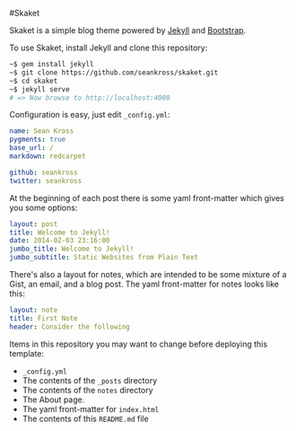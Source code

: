 #Skaket

Skaket is a simple blog theme powered by [Jekyll](http://jekyllrb.com/) and [Bootstrap](http://getbootstrap.com/).

To use Skaket, install Jekyll and clone this repository:
```bash
~$ gem install jekyll
~$ git clone https://github.com/seankross/skaket.git
~$ cd skaket
~$ jekyll serve
# => Now browse to http://localhost:4000
```

Configuration is easy, just edit `_config.yml`:

```yaml
name: Sean Kross
pygments: true
base_url: /
markdown: redcarpet

github: seankross
twitter: seankross
```

At the beginning of each post there is some yaml front-matter which gives you some options:

```yaml
layout: post
title: Welcome to Jekyll!
date: 2014-02-03 23:16:00
jumbo_title: Welcome to Jekyll!
jumbo_subtitle: Static Websites from Plain Text
```

There's also a layout for notes, which are intended to be some mixture of a Gist, an email, and a blog post. The yaml front-matter for notes looks like this:

```yaml
layout: note
title: First Note
header: Consider the following
```

Items in this repository you may want to change before deploying this template:
- `_config.yml`
- The contents of the `_posts` directory
- The contents of the `notes` directory
- The About page.
- The yaml front-matter for `index.html`
- The contents of this `README.md` file